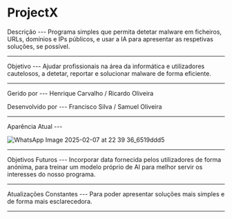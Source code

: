 # ProjectX

Descrição --- Programa simples que permita detetar malware em ficheiros, URLs, domínios e IPs públicos, e usar a IA para apresentar as respetivas soluções, se possível.

******

Objetivo --- Ajudar profissionais na área da informática e utilizadores cautelosos, a detetar, reportar e solucionar malware de forma eficiente.

******

Gerido por --- Henrique Carvalho / Ricardo Oliveira

Desenvolvido por --- Francisco Silva / Samuel Oliveira

******

Aparência Atual --- 

![WhatsApp Image 2025-02-07 at 22 39 36_6519ddd5](https://github.com/user-attachments/assets/0dae5371-a4b7-4984-82bc-ba63cd6202a8)

******

Objetivos Futuros --- Incorporar data fornecida pelos utilizadores de forma anónima, para treinar um modelo próprio de AI para melhor servir os interesses do nosso programa.

******

Atualizações Constantes --- Para poder apresentar soluções mais simples e de forma mais esclarecedora.

******
